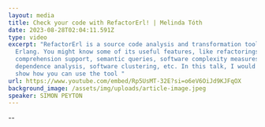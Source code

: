 ```yaml
---
layout: media
title: Check your code with RefactorErl! | Melinda Tóth
date: 2023-08-28T02:04:11.591Z
type: video
excerpt: "RefactorErl is a source code analysis and transformation tool for
  Erlang. You might know some of its useful features, like refactorings, code
  comprehension support, semantic queries, software complexity measures,
  dependence analysis, software clustering, etc. In this talk, I would like to
  show how you can use the tool "
url: https://www.youtube.com/embed/Rp5UsMT-32E?si=o6eV6OiJd9KJFqOX
background_image: /assets/img/uploads/article-image.jpeg
speaker: SIMON PEYTON
---
```

\--
